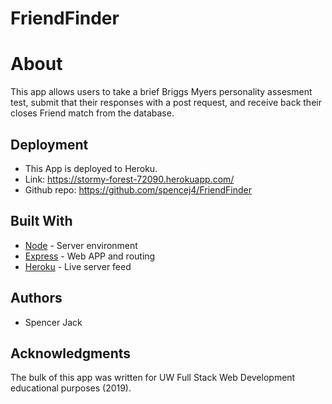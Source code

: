 # FriendFinder

# **About**
This app allows users to take a brief Briggs Myers personality assesment test, submit that their responses with a post request, and receive back their closes Friend match from the database.

## Deployment
* This App is deployed to Heroku.
* Link: https://stormy-forest-72090.herokuapp.com/
* Github repo: https://github.com/spencej4/FriendFinder

## Built With

* [Node](https://nodejs.org/) - Server environment
* [Express](https://expressjs.com/) - Web APP and routing
* [Heroku](https://www.heroku.com/) - Live server feed

## Authors

* Spencer Jack

## Acknowledgments

The bulk of this app was written for UW Full Stack Web Development educational purposes (2019).
